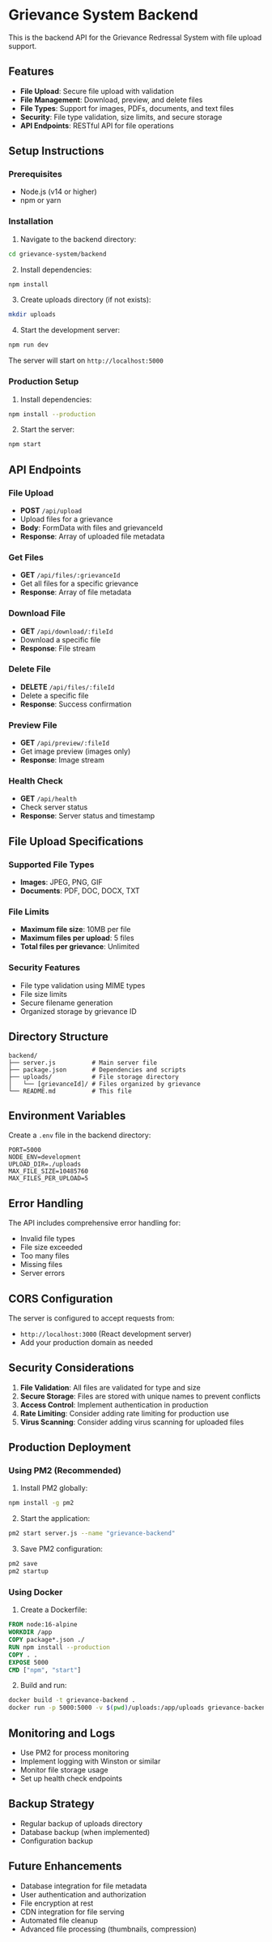 # Grievance System Backend

This is the backend API for the Grievance Redressal System with file upload support.

## Features

- **File Upload**: Secure file upload with validation
- **File Management**: Download, preview, and delete files
- **File Types**: Support for images, PDFs, documents, and text files
- **Security**: File type validation, size limits, and secure storage
- **API Endpoints**: RESTful API for file operations

## Setup Instructions

### Prerequisites

- Node.js (v14 or higher)
- npm or yarn

### Installation

1. Navigate to the backend directory:
```bash
cd grievance-system/backend
```

2. Install dependencies:
```bash
npm install
```

3. Create uploads directory (if not exists):
```bash
mkdir uploads
```

4. Start the development server:
```bash
npm run dev
```

The server will start on `http://localhost:5000`

### Production Setup

1. Install dependencies:
```bash
npm install --production
```

2. Start the server:
```bash
npm start
```

## API Endpoints

### File Upload
- **POST** `/api/upload`
- Upload files for a grievance
- **Body**: FormData with files and grievanceId
- **Response**: Array of uploaded file metadata

### Get Files
- **GET** `/api/files/:grievanceId`
- Get all files for a specific grievance
- **Response**: Array of file metadata

### Download File
- **GET** `/api/download/:fileId`
- Download a specific file
- **Response**: File stream

### Delete File
- **DELETE** `/api/files/:fileId`
- Delete a specific file
- **Response**: Success confirmation

### Preview File
- **GET** `/api/preview/:fileId`
- Get image preview (images only)
- **Response**: Image stream

### Health Check
- **GET** `/api/health`
- Check server status
- **Response**: Server status and timestamp

## File Upload Specifications

### Supported File Types
- **Images**: JPEG, PNG, GIF
- **Documents**: PDF, DOC, DOCX, TXT

### File Limits
- **Maximum file size**: 10MB per file
- **Maximum files per upload**: 5 files
- **Total files per grievance**: Unlimited

### Security Features
- File type validation using MIME types
- File size limits
- Secure filename generation
- Organized storage by grievance ID

## Directory Structure

```
backend/
├── server.js          # Main server file
├── package.json       # Dependencies and scripts
├── uploads/           # File storage directory
│   └── [grievanceId]/ # Files organized by grievance
└── README.md          # This file
```

## Environment Variables

Create a `.env` file in the backend directory:

```env
PORT=5000
NODE_ENV=development
UPLOAD_DIR=./uploads
MAX_FILE_SIZE=10485760
MAX_FILES_PER_UPLOAD=5
```

## Error Handling

The API includes comprehensive error handling for:
- Invalid file types
- File size exceeded
- Too many files
- Missing files
- Server errors

## CORS Configuration

The server is configured to accept requests from:
- `http://localhost:3000` (React development server)
- Add your production domain as needed

## Security Considerations

1. **File Validation**: All files are validated for type and size
2. **Secure Storage**: Files are stored with unique names to prevent conflicts
3. **Access Control**: Implement authentication in production
4. **Rate Limiting**: Consider adding rate limiting for production use
5. **Virus Scanning**: Consider adding virus scanning for uploaded files

## Production Deployment

### Using PM2 (Recommended)

1. Install PM2 globally:
```bash
npm install -g pm2
```

2. Start the application:
```bash
pm2 start server.js --name "grievance-backend"
```

3. Save PM2 configuration:
```bash
pm2 save
pm2 startup
```

### Using Docker

1. Create a Dockerfile:
```dockerfile
FROM node:16-alpine
WORKDIR /app
COPY package*.json ./
RUN npm install --production
COPY . .
EXPOSE 5000
CMD ["npm", "start"]
```

2. Build and run:
```bash
docker build -t grievance-backend .
docker run -p 5000:5000 -v $(pwd)/uploads:/app/uploads grievance-backend
```

## Monitoring and Logs

- Use PM2 for process monitoring
- Implement logging with Winston or similar
- Monitor file storage usage
- Set up health check endpoints

## Backup Strategy

- Regular backup of uploads directory
- Database backup (when implemented)
- Configuration backup

## Future Enhancements

- Database integration for file metadata
- User authentication and authorization
- File encryption at rest
- CDN integration for file serving
- Automated file cleanup
- Advanced file processing (thumbnails, compression)